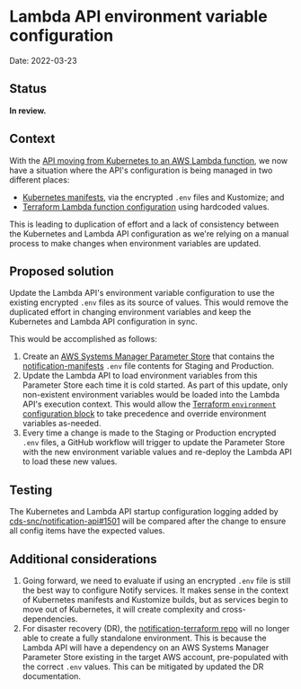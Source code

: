 # Lambda API environment variable configuration

Date: 2022-03-23

## Status

**In review.**

## Context

With the [API moving from Kubernetes to an AWS Lambda function](./2021-08-16.scalability.move-api-to-lambda.md), we now have a situation where the API's configuration is being managed in two different places:

- [Kubernetes manifests](https://github.com/cds-snc/notification-manifests/), via the encrypted `.env` files and Kustomize; and
- [Terraform Lambda function configuration](https://github.com/cds-snc/notification-terraform/blob/main/aws/lambda-api/lambda.tf) using hardcoded values.

This is leading to duplication of effort and a lack of consistency between the Kubernetes and Lambda API configuration as we're relying on a manual process to make changes when environment variables are updated.

## Proposed solution

Update the Lambda API's environment variable configuration to use the existing encrypted `.env` files as its source of values.  This would remove the duplicated effort in changing environment variables and keep the Kubernetes and Lambda API configuration in sync.

This would be accomplished as follows:

1. Create an [AWS Systems Manager Parameter Store](https://docs.aws.amazon.com/systems-manager/latest/userguide/systems-manager-parameter-store.html) that contains the [notification-manifests](https://github.com/cds-snc/notification-manifests/) `.env` file contents for Staging and Production.
1. Update the Lambda API to load environment variables from this Parameter Store each time it is cold started.  As part of this update, only non-existent environment variables would be loaded into the Lambda API's execution context.  This would allow the [Terraform `environment` configuration block](https://github.com/cds-snc/notification-terraform/blob/27d8614/aws/lambda-api/lambda.tf#L23) to take precedence and override environment variables as-needed.
1. Every time a change is made to the Staging or Production encrypted `.env` files, a GitHub workflow will trigger to update the Parameter Store with the new environment variable values and re-deploy the Lambda API to load these new values.

## Testing

The Kubernetes and Lambda API startup configuration logging added by [cds-snc/notification-api#1501](https://github.com/cds-snc/notification-api/pull/1501) will be compared after the change to ensure all config items have the expected values.


## Additional considerations

1. Going forward, we need to evaluate if using an encrypted `.env` file is still the best way to configure Notify services. It makes sense in the context of Kubernetes manifests and Kustomize builds, but as services begin to move out of Kubernetes, it will create complexity and cross-dependencies.
1. For disaster recovery (DR), the [notification-terraform repo](https://github.com/cds-snc/notification-terraform) will no longer able to create a fully standalone environment.  This is because the Lambda API will have a dependency on an AWS Systems Manager Parameter Store existing in the target AWS account, pre-populated with the correct `.env` values.  This can be mitigated by updated the DR documentation.